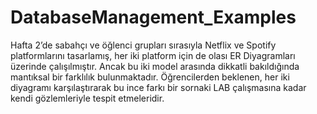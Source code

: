 # DatabaseManagement_Examples

Hafta 2’de sabahçı ve öğlenci grupları sırasıyla Netflix ve Spotify platformlarını tasarlamış, her iki platform için de olası ER Diyagramları üzerinde çalışılmıştır. Ancak bu iki model arasında dikkatli bakıldığında mantıksal bir farklılık bulunmaktadır. Öğrencilerden beklenen, her iki diyagramı karşılaştırarak bu ince farkı bir sornaki LAB çalışmasına kadar kendi gözlemleriyle tespit etmeleridir.
